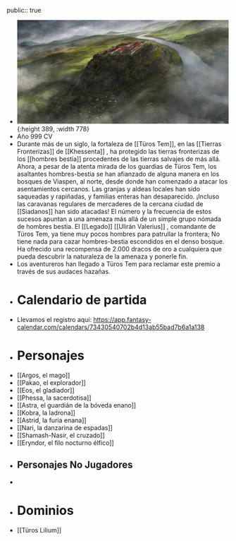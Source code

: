 public:: true

- ![Tmf9o1CRpGM5m3YF-d8uypja-a2e69b54-de44-49c4-a037-17447333e6c4.jpg](../assets/Tmf9o1CRpGM5m3YF-d8uypja-a2e69b54-de44-49c4-a037-17447333e6c4_1740317359272_0.jpg){:height 389, :width 778}
- Año 999 CV
- Durante más de un siglo, la fortaleza de [[Türos Tem]], en las [[Tierras Fronterizas]] de [[Khessenta]] , ha protegido las tierras fronterizas de los [[hombres bestia]] procedentes de las tierras salvajes de más allá. Ahora, a pesar de la atenta mirada de los guardias de Türos Tem, los asaltantes hombres-bestia se han afianzado de alguna manera en los bosques de Viaspen, al norte, desde donde han comenzado a atacar los asentamientos cercanos. Las granjas y aldeas locales han sido saqueadas y rapiñadas, y familias enteras han desaparecido. ¡Incluso las caravanas regulares de mercaderes de la cercana ciudad de [[Siadanos]] han sido atacadas! El número y la frecuencia de estos sucesos apuntan a una amenaza más allá de un simple grupo nómada de hombres bestia. El [[Legado]] [[Ulirán Valerius]] , comandante de Türos Tem, ya tiene muy pocos hombres para patrullar la frontera; No tiene nada para cazar hombres-bestia escondidos en el denso bosque. Ha ofrecido una recompensa de 2.000 dracos de oro a cualquiera que pueda descubrir la naturaleza de la amenaza y ponerle fin.
- Los aventureros han llegado a Türos Tem para reclamar este premio a través de sus audaces hazañas.
- # Calendario de partida
- Llevamos el registro aquí: https://app.fantasy-calendar.com/calendars/73430540702b4d13ab55bad7b6a1a138
- # Personajes
- [[Argos, el mago]]
- [[Pakao, el explorador]]
- [[Eos, el gladiador]]
- [[Phessa, la sacerdotisa]]
- [[Astra, el guardián de la bóveda enano]]
- [[Kobra, la ladrona]]
- [[Astrid, la furia enana]]
- [[Nari, la danzarina de espadas]]
- [[Shamash-Nasir, el cruzado]]
- [[Eryndor, el filo nocturno élfico]]
- ## Personajes No Jugadores
-
- # Dominios
- [[Türos Lilium]]